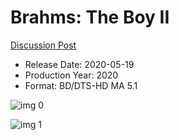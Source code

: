 # Brahms: The Boy II

[Discussion Post](https://www.avsforum.com/threads/bass-eq-for-filtered-movies.2995212/post-59636652)

* Release Date: 2020-05-19
* Production Year: 2020
* Format: BD/DTS-HD MA 5.1

![img 0](https://i.imgur.com/0IdY1yh.jpg)

![img 1](https://i.imgur.com/1rCuqBh.png)

